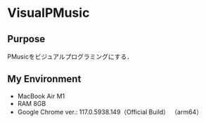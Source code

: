 # VisualPMusic

## Purpose
PMusicをビジュアルプログラミングにする．

## My Environment
- MacBook Air M1
- RAM 8GB
- Google Chrome ver.: 117.0.5938.149（Official Build） （arm64）
